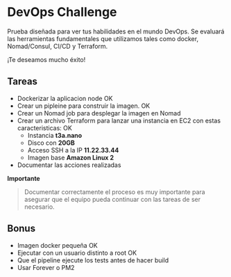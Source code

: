 # DevOps Challenge

Prueba diseñada para ver tus habilidades en el mundo DevOps. Se evaluará las herramientas fundamentales que utilizamos tales como docker, Nomad/Consul, CI/CD y Terraform. 

¡Te deseamos mucho éxito!


## Tareas
* Dockerizar la aplicacion node      OK
* Crear un pipleine para construir la imagen.  OK
* Crear un Nomad job para desplegar la imagen en Nomad
* Crear un archivo Terraform para lanzar una instancia en EC2 con estas caracteristicas:  OK
  * Instancia **t3a.nano**
  * Disco con **20GB**
  * Acceso SSH a la IP **11.22.33.44**
  * Imagen base **Amazon Linux 2**
* Documentar las acciones realizadas 
  
**Importante**    
> Documentar correctamente el proceso es muy importante para asegurar que el equipo pueda continuar con las tareas de ser necesario. 

## Bonus
* Imagen docker pequeña OK
* Ejecutar con un usuario distinto a root OK
* Que el pipeline ejecute los tests antes de hacer build
* Usar Forever o PM2

